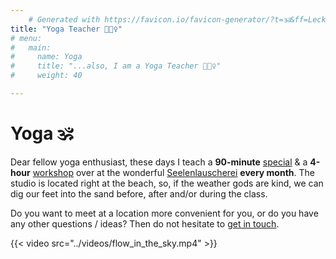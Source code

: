 ```yaml
---
    # Generated with https://favicon.io/favicon-generator/?t=🕉&ff=Leckerli+One&fs=200&fc=%230A0&b=rounded&bc=transparent
title: "Yoga Teacher 🧘🏻‍♀️"
# menu:
#   main:
#     name: Yoga
#     title: "...also, I am a Yoga Teacher 🧘🏻‍♀️"
#     weight: 40

---
```


# Yoga 🕉

Dear fellow yoga enthusiast, these days I teach a **90-minute** [special](https://www.seelenlauscherei.de/programm/special-yoga) & a **4-hour** [workshop](https://www.seelenlauscherei.de/programm/workshops) over at the wonderful [Seelenlauscherei](https://www.seelenlauscherei.de) **every month**. The studio is located right at the beach, so, if the weather gods are kind, we can dig our feet into the sand before, after and/or during the class.

Do you want to meet at a location more convenient for you, or do you have any other questions / ideas? Then do not hesitate to [get in touch](mailto:jan@janraasch.com).

{{< video src="../videos/flow_in_the_sky.mp4" >}}
